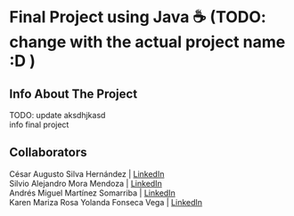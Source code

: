 # Final Project using Java ☕ (TODO: change with the actual project name :D )

## Info About The Project
TODO: update aksdhjkasd\
info final project

## Collaborators
César Augusto Silva Hernández | [LinkedIn](https://www.linkedin.com/in/cesar-silva-hernandez/)\
Silvio Alejandro Mora Mendoza | [LinkedIn](https://www.linkedin.com/in/silvio-mora-mendoza-518030315/)\
Andrés Miguel Martínez Somarriba | [LinkedIn](https://www.linkedin.com/in/andres-mms/)\
Karen Mariza Rosa Yolanda Fonseca Vega | [LinkedIn](https://www.linkedin.com/in/karen-fonseca-vega-971602322/)
